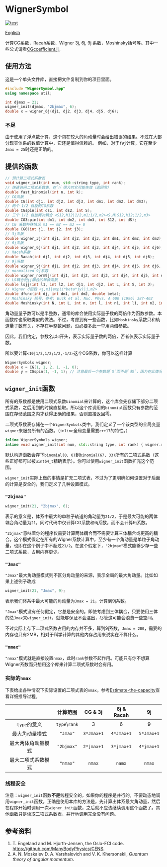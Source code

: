 # WignerSymbol

[![test](https://github.com/0382/WignerSymbol/actions/workflows/test.yml/badge.svg)](https://github.com/0382/WignerSymbol/actions/workflows/test.yml)

[English](README.md)

计算CG系数，Racah系数，Wigner 3j, 6j, 9j 系数，Moshinsky括号等。其中一些公式请看[CGcoefficient.jl](https://0382.github.io/CGcoefficient.jl/stable/formula/)。

## 使用方法

这是一个单头文件库，直接把文件复制到你的项目里面。

```cpp
#include "WignerSymbol.hpp"
using namespace util;

int djmax = 21;
wigner_init(djmax, "2bjmax", 6);
double x = wigner_6j(dj1, dj2, dj3, dj4, dj5, dj6);
```

### 不足

由于使用了浮点数计算，这个包在较大的角动量时会给出错误的结果。不过在大部分现实体系的数值计算中，它还是值得信赖的。
例如，对于`f9j`计算，它在至少`Jmax = 25`时还是正确的。

## 提供的函数
```cpp
// 预计算二项式系数表
void wigner_init(int num, std::string type, int rank);
// 快速访问二项式系数表，在`n`很大时它可能失效（返回零）
double fast_binomial(int n, int k);
// CG系数
double CG(int dj1, int dj2, int dj3, int dm1, int dm2, int dm3);
// 两个 1/2 自旋的CG系数
double CGspin(int ds1, int ds2, int S);
// 三个 1/2 自旋两次耦合 <S12,M12|1/2,m1;1/2,m2><S,M|S12,M12;1/2,m3>
double CG3spin(int dm1, int dm2, int dm3, int S12, int dS);
// CG 系数特殊情况 m1 == m2 == m3 == 0
double CG0(int j1, int j2, int j3);
// 3j系数
double wigner_3j(int dj1, int dj2, int dj3, int dm1, int dm2, int dm3);
// 6j系数
double wigner_6j(int dj1, int dj2, int dj3, int dj4, int dj5, int dj6);
// Racah系数
double Racah(int dj1, int dj2, int dj3, int dj4, int dj5, int dj6);
// 9j系数
double wigner_9j(int dj1, int dj2, int dj3, int dj4, int dj5, int dj6, int dj7, int dj8, int dj9);
// normalized 9j系数
double wigner_norm9j(int dj1, int dj2, int dj3, int dj4, int dj5, int dj6, int dj7, int dj8, int dj9);
// LS耦合到jj耦合的转换系数
double lsjj(int l1, int l2, int dj1, int dj2, int L, int S, int J);
// Wigner d函数 <j,m1|exp(i*beta*jy)|j,m2>
double dfunc(int dj, int dm1, int dm2, double beta);
// Moshinsky 括号，参考: Buck et al. Nuc. Phys. A 600 (1996) 387-402
double Moshinsky(int N, int L, int n, int l, int n1, int l1, int n2, int l2, int lambda, double tan_beta = 1.0);
```

角动量量子数可以是半整数，通常的库会使用实际量子数的两倍作为函数参数。本函数库也采取类似的做法。不过，考虑到有一些函数，比如`Moshinsky`系数只和轨道量子数有关，不存在半整数问题，没必要多此一举用两倍参数。

因此，我们约定，参数名以`d`开头，表示实际量子数的两倍，否者仅表示实际量子数。

所以要计算`<10|1/2,1/2;1/2,-1/2>`这个CG系数，你可以这样计算
```cpp
WignerSymbols wigner;
double x = CG(1, 1, 2, 1, -1, 0);
double y = CGspin(1, -1, 1); // 注意最后一个参数是`S`而不是`dS`，因为在此情况下，`S`只能是`0,1`没必要用两倍参数
```

## `wigner_init`函数

所有的系数都是使用二项式系数`binomial`来计算的，这个库会先存储下部分二项式系数，之后用到的时候直接取。所以这个库调用的`binomial`函数只有参数的范围在存储范围之内才获得正确的结果，否则直接返回零。

二项式系数表存储在一个`WignerSymbols`类中。我们定义了一个该类型的全局变量`wigner`来服务所有的函数。（`inline`全局变量需要`c++17`的特性。）

```cpp
inline WignerSymbols wigner;
inline void wigner_init(int num, std::string type, int rank) { wigner.reserve(num, type, rank); }
```

默认构造函数会存下`binomial(0, 0)`到`binomial(67, 33)`所有的二项式系数（这些正好都可以被`uint64_t`精确表示）。你可以使用`wigner_init`函数扩充这个范围。

`wigner_init`实际上做的事情是扩充二项式表，不过为了更明确如何设置对于后面的计算是安全的，我们定义了几种设置模式。

### `"2bjmax"`

```cpp
wigner_init(21, "2bjmax", 6);
```

表示的意义是，体系中最大的单粒子轨道的角动量为`21/2`，于是最大可能的两体耦合角动量为`21`，同时代码中仅计算CG系数和6j系数，而不会计算9j系数。

`"2bjmax"`意味着你的程序仅需要计算两体耦合而不需要计算三体耦合或更高的耦合。这个模式假定在所有的Wigner系数计算中，至少有一个角动量是单粒子角动量，也即在这个例子中不超过`21/2`。在这个假定下，`"2bjmax"`模式能够少存一些二项式系数，占用内存更少。

### `"Jmax"`

`"Jmax"`最大角动量模式则不区分角动量的来源，表示全局的最大角动量。比如如果上述例子改成

```cpp
wigner_init(21, "Jmax", 9);
```

表示我们体系中最大可能的角动量为`Jmax = 21`，计算到9j系数。

`"Jmax"`模式没有任何假定，它总是安全的。即使考虑到三体耦合，只要使用三体的总`Jmax`来`wigner_init`，就能够保证不会溢出，尽管这可能会浪费一些空间。

不过实际上存下二项式系数占用的内存并不多，算到9j系数，`Jmax = 200`，需要的内存也只有2MB，相对于科学计算的其他内存占用来说实在不算什么。

### `"nmax"`

`"nmax"`模式就是直接设置`nmax`，此时`rank`参数不起作用。可能只有你不想算Wigner系数而只想用这个库来计算二项式系数时会有用。

### 实际的`nmax`

下表给出各种情况下实际设置的二项式表的`nmax`。参考[Estimate-the-capacity](https://0382.github.io/CGcoefficient.jl/stable/formula/#Estimate-the-capacity)查看详细推导过程。

|                    |    计算范围    |  CG & 3j   | 6j & Racah |     9j     |
| :----------------: | :------------: | :--------: | :--------: | :--------: |
|    `type`的意义    | `type`\\`rank` |     3      |     6      |     9      |
|   最大角动量模式   |    `"Jmax"`    | `3*Jmax+1` | `4*Jmax+1` | `5*Jmax+1` |
| 最大两体角动量模式 |   `"2bjmax"`   | `2*jmax+1` | `3*jmax+1` | `4*jmax+1` |
| 最大二项式系数模式 |    `"nmax"`    |   `nmax`   |   `namx`   |   `nmax`   |


### 线程安全

注意：`wigner_init`函数**不是**线程安全的，如果你的程序是并行的，不要动态地调用`wigner_init`函数。正确是使用本库的方法是，先计算出体系最大角动量，然后在程序开始时调用一次`wigner_init`函数，之后就不应该继续调用这个函数了。其他函数只是读取二项式系数表，并行地调用完全没有问题。

## 参考资料

1. T. Engeland and M. Hjorth-Jensen, the Oslo-FCI code. https://github.com/ManyBodyPhysics/CENS.
2. A. N. Moskalev D. A. Varshalovich and V. K. Khersonskii, *Quantum theory of angular momentum*.